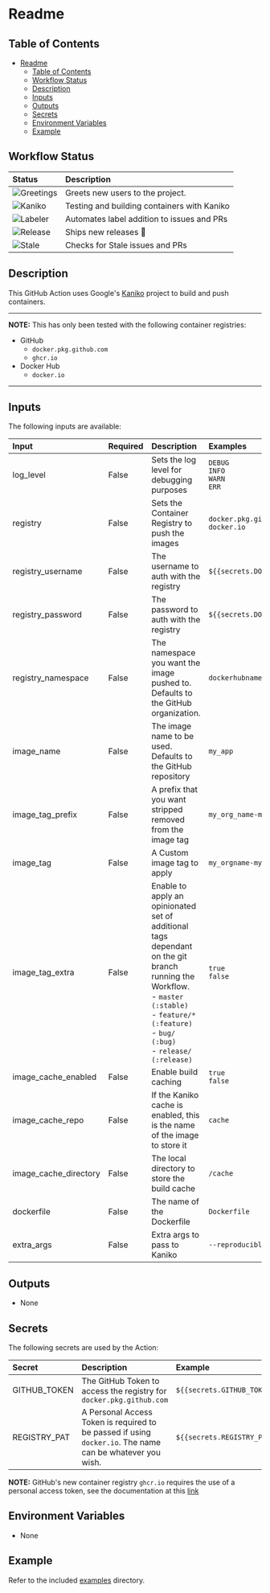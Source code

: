 # Readme

## Table of Contents

<!-- TOC -->

- [Readme](#readme)
    - [Table of Contents](#table-of-contents)
    - [Workflow Status](#workflow-status)
    - [Description](#description)
    - [Inputs](#inputs)
    - [Outputs](#outputs)
    - [Secrets](#secrets)
    - [Environment Variables](#environment-variables)
    - [Example](#example)

<!-- /TOC -->

## Workflow Status

| Status | Description |
| :----- | :---------- |
| ![Greetings](https://github.com/salt-labs/action-kaniko/workflows/Greetings/badge.svg) | Greets new users to the project. |
| ![Kaniko](https://github.com/salt-labs/action-kaniko/workflows/Kaniko/badge.svg) | Testing and building containers with Kaniko |
| ![Labeler](https://github.com/salt-labs/action-kaniko/workflows/Labeler/badge.svg) | Automates label addition to issues and PRs |
| ![Release](https://github.com/salt-labs/action-kaniko/workflows/Release/badge.svg) | Ships new releases :ship: |
| ![Stale](https://github.com/salt-labs/action-kaniko/workflows/Stale/badge.svg) | Checks for Stale issues and PRs  |

## Description

This GitHub Action uses Google's [Kaniko](https://github.com/GoogleContainerTools/kaniko) project to build and push containers.

---
**NOTE:** This has only been tested with the following container registries:

- GitHub
    - ```docker.pkg.github.com```
    - ```ghcr.io```
- Docker Hub
    - ```docker.io```

---

## Inputs

The following inputs are available:

| Input | Required | Description | Examples |
| :---- | :------- | :---------- | :------ |
| log_level | False | Sets the log level for debugging purposes | ```DEBUG```</br>```INFO```</br>```WARN```</br>```ERR``` |
| registry | False | Sets the Container Registry to push the images | ```docker.pkg.github.com```</br>```docker.io``` |
| registry_username | False | The username to auth with the registry | ```${{secrets.DOCKER_USERNAME}}``` |
| registry_password | False | The password to auth with the registry | ```${{secrets.DOCKER_PASSWORD}}``` |
| registry_namespace | False | The namespace you want the image pushed to. Defaults to the GitHub organization. | ```dockerhubnamespace``` |
| image_name | False | The image name to be used. Defaults to the GitHub repository | ```my_app``` |
| image_tag_prefix | False | A prefix that you want stripped removed from the image tag | ```my_org_name-myapp``` |
| image_tag | False | A Custom image tag to apply | ```my_orgname-myapp-latest``` |
| image_tag_extra | False | Enable to apply an opinionated set of additional tags dependant on the git branch running the Workflow.</br>- ```master (:stable)```</br>- ```feature/* (:feature)```</br>- ```bug/ (:bug)```</br>- ```release/ (:release)``` | ```true```</br>```false``` |
| image_cache_enabled | False | Enable build caching | ```true```</br>```false``` |
| image_cache_repo | False | If the Kaniko cache is enabled, this is the name of the image to store it | ```cache``` |
| image_cache_directory | False | The local directory to store the build cache | ```/cache``` |
| dockerfile | False | The name of the Dockerfile | ```Dockerfile``` |
| extra_args | False | Extra args to pass to Kaniko | ```--reproducible``` |

## Outputs

- None

## Secrets

The following secrets are used by the Action:

| Secret | Description | Example |
| :----- | :---------- | :------ |
| GITHUB_TOKEN | The GitHub Token to access the registry for ```docker.pkg.github.com``` | ```${{secrets.GITHUB_TOKEN}}``` |
| REGISTRY_PAT | A Personal Access Token is required to be passed if using ```docker.io```. The name can be whatever you wish. | ```${{secrets.REGISTRY_PAT}}``` |

**NOTE:** GitHub's new container registry ```ghcr.io``` requires the use of a personal access token, see the documentation at this [link](https://docs.github.com/en/packages/guides/configuring-docker-for-use-with-github-packages#authenticating-to-github-packages)

## Environment Variables

- None

## Example

Refer to the included [examples](./examples "examples") directory.

